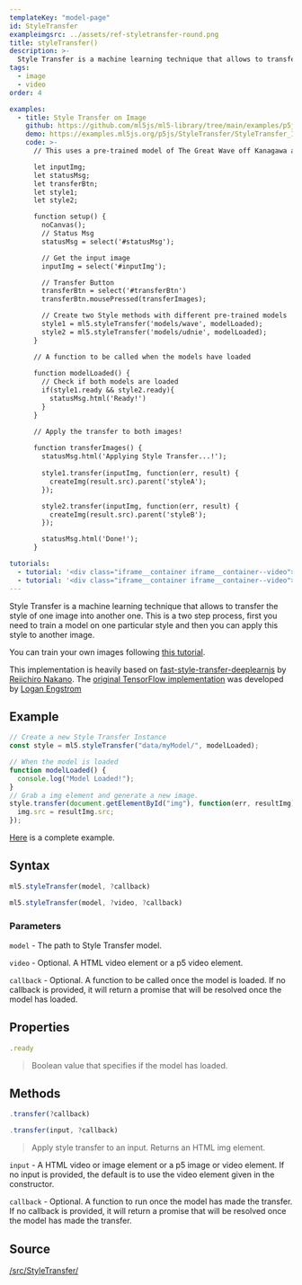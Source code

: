 ```yaml
---
templateKey: "model-page"
id: StyleTransfer
exampleimgsrc: ../assets/ref-styletransfer-round.png
title: styleTransfer()
description: >-
  Style Transfer is a machine learning technique that allows to transfer the style of one image into another one. This is a two step process, first you need to train a model on one particular style and then you can apply this style to another image.
tags:
  - image
  - video
order: 4

examples:
  - title: Style Transfer on Image
    github: https://github.com/ml5js/ml5-library/tree/main/examples/p5js/StyleTransfer/StyleTransfer_Image
    demo: https://examples.ml5js.org/p5js/StyleTransfer/StyleTransfer_Image
    code: >-
      // This uses a pre-trained model of The Great Wave off Kanagawa and Udnie (Young American Girl, The Dance)

      let inputImg;
      let statusMsg;
      let transferBtn;
      let style1;
      let style2;

      function setup() {
        noCanvas();
        // Status Msg
        statusMsg = select('#statusMsg');

        // Get the input image
        inputImg = select('#inputImg');

        // Transfer Button
        transferBtn = select('#transferBtn')
        transferBtn.mousePressed(transferImages);

        // Create two Style methods with different pre-trained models
        style1 = ml5.styleTransfer('models/wave', modelLoaded);
        style2 = ml5.styleTransfer('models/udnie', modelLoaded);
      }

      // A function to be called when the models have loaded
      
      function modelLoaded() {
        // Check if both models are loaded
        if(style1.ready && style2.ready){
          statusMsg.html('Ready!')
        }
      }

      // Apply the transfer to both images!
      
      function transferImages() {
        statusMsg.html('Applying Style Transfer...!');
        
        style1.transfer(inputImg, function(err, result) {
          createImg(result.src).parent('styleA');
        });

        style2.transfer(inputImg, function(err, result) {
          createImg(result.src).parent('styleB');
        });

        statusMsg.html('Done!');
      }

tutorials:
  - tutorial: '<div class="iframe__container iframe__container--video"><iframe src="https://www.youtube.com/embed/STHRNIJc-vI" frameborder="0" allow="accelerometer; autoplay; encrypted-media; gyroscope; picture-in-picture" allowfullscreen></iframe></div>'
  - tutorial: '<div class="iframe__container iframe__container--video"><iframe src="https://www.youtube.com/embed/S_I0SGAO73A" frameborder="0" allow="accelerometer; autoplay; encrypted-media; gyroscope; picture-in-picture" allowfullscreen></iframe></div>'
---
```


Style Transfer is a machine learning technique that allows to transfer the style of one image into another one. This is a two step process, first you need to train a model on one particular style and then you can apply this style to another image.

You can train your own images following [this tutorial](https://github.com/ml5js/training-styletransfer).

This implementation is heavily based on [fast-style-transfer-deeplearnjs](https://github.com/reiinakano/fast-style-transfer-deeplearnjs) by [Reiichiro Nakano](https://github.com/reiinakano).
The [original TensorFlow implementation](https://github.com/lengstrom/fast-style-transfer) was developed by [Logan Engstrom](https://github.com/lengstrom)

## Example

```javascript
// Create a new Style Transfer Instance
const style = ml5.styleTransfer("data/myModel/", modelLoaded);

// When the model is loaded
function modelLoaded() {
  console.log("Model Loaded!");
}
// Grab a img element and generate a new image.
style.transfer(document.getElementById("img"), function(err, resultImg) {
  img.src = resultImg.src;
});
```

[Here](https://github.com/ml5js/ml5-library/blob/main/examples/p5js/StyleTransfer/StyleTransfer_Image/sketch.js) is a complete example.

## Syntax

```javascript
ml5.styleTransfer(model, ?callback)
```

```javascript
ml5.styleTransfer(model, ?video, ?callback)
```

### Parameters

`model` - The path to Style Transfer model.

`video` - Optional. A HTML video element or a p5 video element.

`callback` - Optional. A function to be called once the model is loaded. If no callback is provided, it will return a promise that will be resolved once the model has loaded.

## Properties

```javascript
.ready
```

> Boolean value that specifies if the model has loaded.

## Methods

```javascript
.transfer(?callback)
```

```javascript
.transfer(input, ?callback)
```

> Apply style transfer to an input. Returns an HTML img element.

`input` - A HTML video or image element or a p5 image or video element. If no input is provided, the default is to use the video element given in the constructor.

`callback` - Optional. A function to run once the model has made the transfer. If no callback is provided, it will return a promise that will be resolved once the model has made the transfer.

## Source

[/src/StyleTransfer/](https://github.com/ml5js/ml5-library/tree/main/src/StyleTransfer)
